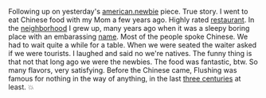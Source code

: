 Following up on yesterday's <a href="http://scripting.com/2019/11/16/153957.html">american.newbie</a> piece. True story. I went to eat Chinese food with my Mom a few years ago. Highly rated <a href="https://www.joeshanghairestaurants.com/flushingstore_eng.html">restaurant</a>. In the <a href="https://www.google.com/maps/place/136-21+37th+Avenue,+Flushing,+NY+11354/@40.7619076,-73.8325639,17z/data=!3m1!4b1!4m5!3m4!1s0x89c2600fe1184edf:0xc9f4b28c9f22d92a!8m2!3d40.7619076!4d-73.8303752">neighborhood</a> I grew up, many years ago when it was a sleepy boring place with an embarassing <a href="https://en.wikipedia.org/wiki/Flushing,_Queens">name</a>. Most of the people spoke Chinese. We had to wait quite a while for a table. When we were seated the waiter asked if we were tourists. I laughed and said no we're natives. The funny thing is that not that long ago we were the newbies. The food was fantastic, btw. So many flavors, very satisfying. Before the Chinese came, Flushing was famous for nothing in the way of anything, in the last <a href="https://macaulay.cuny.edu/seminars/gardner08/articles/f/l/u/Flushing_History_d81a.html#Dutch_Rule">three centuries</a> at least. :boom:
